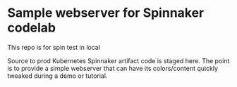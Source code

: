 # Sample webserver for Spinnaker codelab

This repo is for spin test in local

Source to prod Kubernetes Spinnaker artifact code is staged here. The point is
to provide a simple webserver that can have its colors/content quickly tweaked
during a demo or tutorial.
